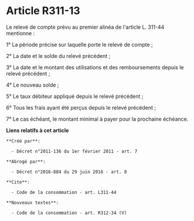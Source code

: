 # Article R311-13

Le relevé de compte prévu au premier alinéa de l'article L. 311-44 mentionne : 

1° La période précise sur laquelle porte le relevé de compte ; 

2° La date et le solde du relevé précédent ; 

3° La date et le montant des utilisations et des remboursements depuis le relevé précédent ; 

4° Le nouveau solde ; 

5° Le taux débiteur appliqué depuis le relevé précédent ; 

6° Tous les frais ayant été perçus depuis le relevé précédent ; 

7° Le cas échéant, le montant minimal à payer pour la prochaine échéance.

**Liens relatifs à cet article**

	**Créé par**:

	  - Décret n°2011-136 du 1er février 2011 - art. 7

	**Abrogé par**:

	  - Décret n°2016-884 du 29 juin 2016 - art. 8

	**Cite**:

	  - Code de la consommation - art. L311-44

	**Nouveaux textes**:

	  - Code de la consommation - art. R312-34 (V)
